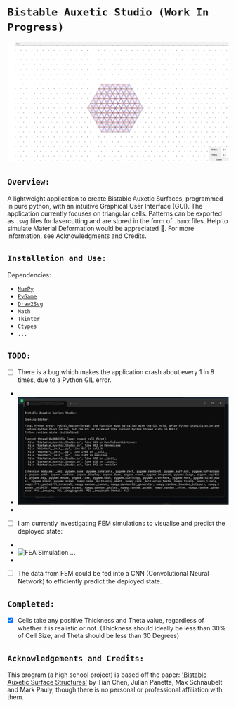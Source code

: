 # ```Bistable Auxetic Studio (Work In Progress)```

![Image_1](Resources/Image_1.png)

## ```Overview:```

A lightweight application to create Bistable Auxetic Surfaces, programmed in pure python, with an intuitive Graphical User Interface (GUI). The application currently focuses on triangular cells. Patterns can be exported as `.svg` files for lasercutting and are stored in the form of `.baux` files. Help to simulate Material Deformation would be appreciated 🙂. For more information, see Acknowledgments and Credits.

## ```Installation and Use:```

Dependencies:

- [`NumPy`](https://numpy.org/install/)  
- [`PyGame`](https://www.pygame.org/)
- [`Draw2Svg`](https://pypi.org/project/draw2Svg/)
- `Math`
- `Tkinter`
- `Ctypes`
- `...`

## ```TODO:```

- [ ] There is a bug which makes the application crash about every 1 in 8 times, due to a Python GIL error.
-
- ![GIL Error ...](Resources/Image_2.png)
- 
- [ ] I am currently investigating FEM simulations to visualise and predict the deployed state:
-
- ![FEA Simulation ...](Resources/Video_1.gif)
- 
- [ ] The data from FEM could be fed into a CNN (Convolutional Neural Network) to efficiently predict the deployed state.

##  ```Completed:```

- [x] Cells take any positive Thickness and Theta value, regardless of whether it is realistic or not. (Thickness should ideally be less than 30% of Cell Size, and Theta should be less than 30 Degrees)
      
## ```Acknowledgements and Credits:```

This program (a high school project) is based off the paper: ['Bistable Auxetic Surface Structures'](https://www.julianpanetta.com/pdf/bistable_auxetics.pdf) by Tian Chen, Julian Panetta, Max Schnaubelt and Mark Pauly, though there is no personal or professional affiliation with them.
